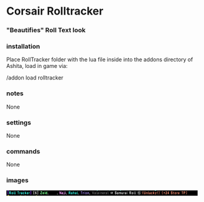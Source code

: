# Corsair Rolltracker
### "Beautifies" Roll Text look 

### installation
Place RollTracker folder with the lua file inside into the addons directory of Ashita, load in game via:

/addon load rolltracker

### notes
None

### settings
None

### commands
None

### images
![Image of Rolltracker](/Rolltracker_Screenshot.png)
